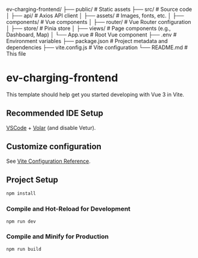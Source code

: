 ev-charging-frontend/
├── public/                 # Static assets
├── src/                    # Source code
│   ├── api/                # Axios API client
│   ├── assets/             # Images, fonts, etc.
│   ├── components/         # Vue components
│   ├── router/             # Vue Router configuration
│   ├── store/              # Pinia store
│   ├── views/              # Page components (e.g., Dashboard, Map)
│   └── App.vue             # Root Vue component
├── .env                    # Environment variables
├── package.json            # Project metadata and dependencies
├── vite.config.js          # Vite configuration
└── README.md               # This file


# ev-charging-frontend

This template should help get you started developing with Vue 3 in Vite.

## Recommended IDE Setup

[VSCode](https://code.visualstudio.com/) + [Volar](https://marketplace.visualstudio.com/items?itemName=Vue.volar) (and disable Vetur).

## Customize configuration

See [Vite Configuration Reference](https://vite.dev/config/).

## Project Setup

```sh
npm install
```

### Compile and Hot-Reload for Development

```sh
npm run dev
```

### Compile and Minify for Production

```sh
npm run build
```
